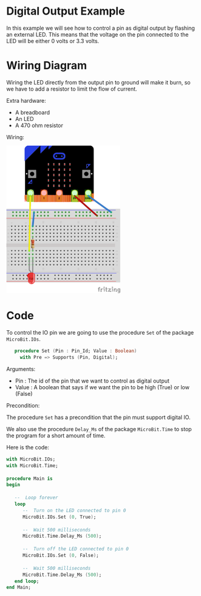 Digital Output Example
======================

In this example we will see how to control a pin as digital output by flashing
an external LED. This means that the voltage on the pin connected to the LED 
will be either 0 volts or 3.3 volts.

Wiring Diagram
==============

Wiring the LED directly from the output pin to ground will make it burn, so we 
have to add a resistor to limit the flow of current.

Extra hardware:

 - A breadboard
 - An LED
 - A 470 ohm resistor

Wiring:

<img src="../doc/fritzing_sketches/screenshots/digital_out.png" width="300">

Code
====

To control the IO pin we are going to use the procedure `Set` of the package
`MicroBit.IOs`.

```ada
   procedure Set (Pin : Pin_Id; Value : Boolean)
     with Pre => Supports (Pin, Digital);
```

Arguments:

 - Pin   : The id of the pin that we want to control as digital output
 - Value : A boolean that says if we want the pin to be high (True) or low
   (False)

Precondition:

The procedure `Set` has a precondition that the pin must support digital IO.

We also use the procedure `Delay_Ms` of the package `MicroBit.Time` to stop the
program for a short amount of time.

Here is the code:
```ada
with MicroBit.IOs;
with MicroBit.Time;

procedure Main is
begin

   --  Loop forever
   loop
      --  Turn on the LED connected to pin 0
      MicroBit.IOs.Set (0, True);

      --  Wait 500 milliseconds
      MicroBit.Time.Delay_Ms (500);

      --  Turn off the LED connected to pin 0
      MicroBit.IOs.Set (0, False);

      --  Wait 500 milliseconds
      MicroBit.Time.Delay_Ms (500);
   end loop;
end Main;
```
